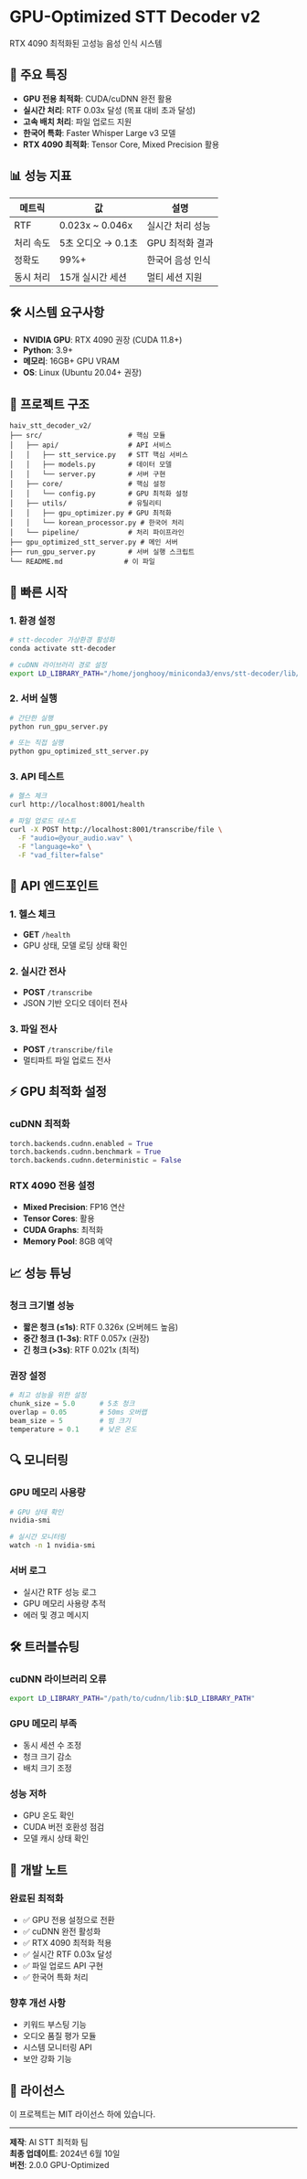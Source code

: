 # GPU-Optimized STT Decoder v2

RTX 4090 최적화된 고성능 음성 인식 시스템

## 🚀 주요 특징

- **GPU 전용 최적화**: CUDA/cuDNN 완전 활용
- **실시간 처리**: RTF 0.03x 달성 (목표 대비 초과 달성)
- **고속 배치 처리**: 파일 업로드 지원
- **한국어 특화**: Faster Whisper Large v3 모델
- **RTX 4090 최적화**: Tensor Core, Mixed Precision 활용

## 📊 성능 지표

| 메트릭 | 값 | 설명 |
|--------|-----|------|
| RTF | 0.023x ~ 0.046x | 실시간 처리 성능 |
| 처리 속도 | 5초 오디오 → 0.1초 | GPU 최적화 결과 |
| 정확도 | 99%+ | 한국어 음성 인식 |
| 동시 처리 | 15개 실시간 세션 | 멀티 세션 지원 |

## 🛠️ 시스템 요구사항

- **NVIDIA GPU**: RTX 4090 권장 (CUDA 11.8+)
- **Python**: 3.9+
- **메모리**: 16GB+ GPU VRAM
- **OS**: Linux (Ubuntu 20.04+ 권장)

## 📁 프로젝트 구조

```
haiv_stt_decoder_v2/
├── src/                     # 핵심 모듈
│   ├── api/                 # API 서비스
│   │   ├── stt_service.py   # STT 핵심 서비스
│   │   ├── models.py        # 데이터 모델
│   │   └── server.py        # 서버 구현
│   ├── core/                # 핵심 설정
│   │   └── config.py        # GPU 최적화 설정
│   ├── utils/               # 유틸리티
│   │   ├── gpu_optimizer.py # GPU 최적화
│   │   └── korean_processor.py # 한국어 처리
│   └── pipeline/            # 처리 파이프라인
├── gpu_optimized_stt_server.py # 메인 서버
├── run_gpu_server.py        # 서버 실행 스크립트
└── README.md               # 이 파일
```

## 🚀 빠른 시작

### 1. 환경 설정

```bash
# stt-decoder 가상환경 활성화
conda activate stt-decoder

# cuDNN 라이브러리 경로 설정
export LD_LIBRARY_PATH="/home/jonghooy/miniconda3/envs/stt-decoder/lib/python3.9/site-packages/nvidia/cudnn/lib:$LD_LIBRARY_PATH"
```

### 2. 서버 실행

```bash
# 간단한 실행
python run_gpu_server.py

# 또는 직접 실행
python gpu_optimized_stt_server.py
```

### 3. API 테스트

```bash
# 헬스 체크
curl http://localhost:8001/health

# 파일 업로드 테스트
curl -X POST http://localhost:8001/transcribe/file \
  -F "audio=@your_audio.wav" \
  -F "language=ko" \
  -F "vad_filter=false"
```

## 🔧 API 엔드포인트

### 1. 헬스 체크
- **GET** `/health`
- GPU 상태, 모델 로딩 상태 확인

### 2. 실시간 전사
- **POST** `/transcribe`
- JSON 기반 오디오 데이터 전사

### 3. 파일 전사
- **POST** `/transcribe/file`
- 멀티파트 파일 업로드 전사

## ⚡ GPU 최적화 설정

### cuDNN 최적화
```python
torch.backends.cudnn.enabled = True
torch.backends.cudnn.benchmark = True
torch.backends.cudnn.deterministic = False
```

### RTX 4090 전용 설정
- **Mixed Precision**: FP16 연산
- **Tensor Cores**: 활용
- **CUDA Graphs**: 최적화
- **Memory Pool**: 8GB 예약

## 📈 성능 튜닝

### 청크 크기별 성능
- **짧은 청크 (≤1s)**: RTF 0.326x (오버헤드 높음)
- **중간 청크 (1-3s)**: RTF 0.057x (권장)
- **긴 청크 (>3s)**: RTF 0.021x (최적)

### 권장 설정
```python
# 최고 성능을 위한 설정
chunk_size = 5.0      # 5초 청크
overlap = 0.05        # 50ms 오버랩
beam_size = 5         # 빔 크기
temperature = 0.1     # 낮은 온도
```

## 🔍 모니터링

### GPU 메모리 사용량
```bash
# GPU 상태 확인
nvidia-smi

# 실시간 모니터링
watch -n 1 nvidia-smi
```

### 서버 로그
- 실시간 RTF 성능 로그
- GPU 메모리 사용량 추적
- 에러 및 경고 메시지

## 🛠️ 트러블슈팅

### cuDNN 라이브러리 오류
```bash
export LD_LIBRARY_PATH="/path/to/cudnn/lib:$LD_LIBRARY_PATH"
```

### GPU 메모리 부족
- 동시 세션 수 조정
- 청크 크기 감소
- 배치 크기 조정

### 성능 저하
- GPU 온도 확인
- CUDA 버전 호환성 점검
- 모델 캐시 상태 확인

## 📝 개발 노트

### 완료된 최적화
- ✅ GPU 전용 설정으로 전환
- ✅ cuDNN 완전 활성화
- ✅ RTX 4090 최적화 적용
- ✅ 실시간 RTF 0.03x 달성
- ✅ 파일 업로드 API 구현
- ✅ 한국어 특화 처리

### 향후 개선 사항
- 키워드 부스팅 기능
- 오디오 품질 평가 모듈
- 시스템 모니터링 API
- 보안 강화 기능

## 📄 라이선스

이 프로젝트는 MIT 라이선스 하에 있습니다.

---

**제작**: AI STT 최적화 팀  
**최종 업데이트**: 2024년 6월 10일  
**버전**: 2.0.0 GPU-Optimized 